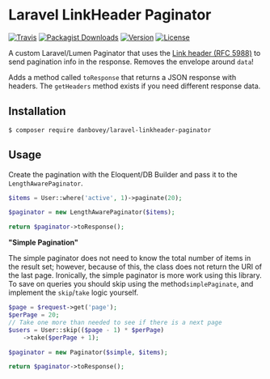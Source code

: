# Laravel LinkHeader Paginator

[![Travis](https://img.shields.io/travis/danbovey/laravel-linkheader-paginator.svg)]()
[![Packagist Downloads](https://img.shields.io/packagist/dt/danbovey/laravel-linkheader-paginator.svg)]()
[![Version](https://img.shields.io/packagist/v/danbovey/laravel-linkheader-paginator.svg)]()
[![License](https://img.shields.io/packagist/l/danbovey/laravel-linkheader-paginator.svg)]()

A custom Laravel/Lumen Paginator that uses the [Link header (RFC 5988)](https://tools.ietf.org/html/rfc5988) to send pagination info in the response. Removes the envelope around `data`!

Adds a method called `toResponse` that returns a JSON response with headers. The `getHeaders` method exists if you need different response data.

## Installation

```
$ composer require danbovey/laravel-linkheader-paginator
```

## Usage

Create the pagination with the Eloquent/DB Builder and pass it to the `LengthAwarePaginator`.

```php
$items = User::where('active', 1)->paginate(20);

$paginator = new LengthAwarePaginator($items);

return $paginator->toResponse();
```

**"Simple Pagination"**

The simple paginator does not need to know the total number of items in the result set; however, because of this, the class does not return the URI of the last page.
Ironically, the simple paginator is more work using this library. To save on queries you should skip using the method`simplePaginate`, and implement the `skip`/`take` logic yourself.

```php
$page = $request->get('page');
$perPage = 20;
// Take one more than needed to see if there is a next page
$users = User::skip(($page - 1) * $perPage)
    ->take($perPage + 1);

$paginator = new Paginator($simple, $items);

return $paginator->toResponse();
```